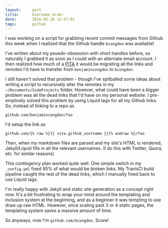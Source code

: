 ```yaml
---
layout:     post
title:      Username Grab!
date:       2016-05-28 12:57:01
tags:       github
---
```


I was working on a script for grabbing recent commit messages from Github this week when I realized that the Github handle `bcongdon` was available!
<!--break-->

I've written about my psuedo-obsession with short handles before, so naturally I grabbed it as soon as I could with an alternate email account. I then realized how much of a [PITA](http://www.netlingo.com/word/pita.php) it would be migrating all the links and remotes I'd have to transfer from `benjamincongdon` to `bcongdon`.

I still haven't solved that problem - though I've spitballed some ideas about writing a script to recursively alter the remotes in my `~/Documents/SideProjects` folder. However, what could have been a bigger problem was all the dead links that I'd have on my personal website. I pre-emptively solved this problem by using Liquid tags for all my Github links. So, instead of linking to a repo as 

`github.com/benjamincongdon/foo`

I'd setup the link as 

`github.com/{% raw %}{{ site.github_username }}{% endraw %}/foo`

Then, when my markdown files are parsed and my site's HTML is rendered, Jekyll/Liquid fills in all the relevant usernames. (I do this with Twitter, Quora, etc. for similar reasons)

This contingency plan worked quite well. One simple switch in my `_config.yml` fixed 95% of what would be broken links. My TravisCI build pipeline caught the rest of the dead links, which I manually fixed back to use Liquid tags.

I'm really happy with Jekyll and static site generation as a concept right now. It's a bit frustrating to wrap your mind around the templating and inclusion system at the beginning, and as a beginner it was tempting to use draw up raw HTML. However, once scaling past 3 or 4 static pages, the templating system saves a massive amount of time.

So anyways, now I'm `github.com/bcongdon`. Score!